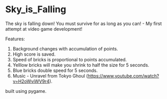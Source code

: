 # Sky_is_Falling
The sky is falling down! You must survive for as long as you can! - My first attempt at video game development!

Features:
1. Background changes with accumulation of points.
2. High score is saved.
3. Speed of bricks is proportional to points accumulated.
4. Yelllow bricks will make you shrink to half the size for 5 seconds.
5. Blue bricks double speed for 5 seconds.
6. Music - Unravel from Tokyo Ghoul (https://www.youtube.com/watch?v=H2oWviWV9r4).

built using pygame.
